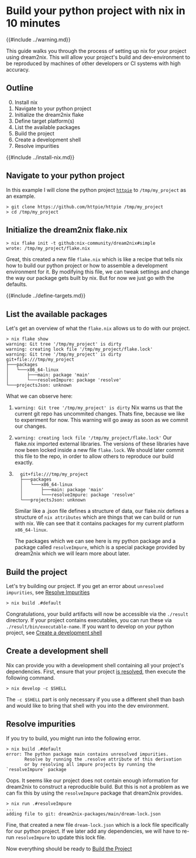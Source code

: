# Build your python project with nix in 10 minutes

{{#include ../warning.md}}

This guide walks you through the process of setting up nix for your project using dream2nix. This will allow your project's build and dev-environment to be reproduced by machines of other developers or CI systems with high accuracy.

## Outline

0. Install nix
1. Navigate to your python project
2. Initialize the dream2nix flake
3. Define target platform(s)
4. List the available packages
5. Build the project
6. Create a development shell
7. Resolve impurities

{{#include ../install-nix.md}}

## Navigate to your python project
In this example I will clone the python project [`httpie`](https://github.com/httpie/httpie) to `/tmp/my_project` as an example.
```command
> git clone https://github.com/httpie/httpie /tmp/my_project
> cd /tmp/my_project
```

## Initialize the dream2nix flake.nix
```command
> nix flake init -t github:nix-community/dream2nix#simple
wrote: /tmp/my_project/flake.nix
```
Great, this created a new file `flake.nix` which is like a recipe that tells nix how to build our python project or how to assemble a development environment for it.
By modifying this file, we can tweak settings and change the way our package gets built by nix. But for now we just go with the defaults.

{{#include ../define-targets.md}}

## List the available packages
Let's get an overview of what the `flake.nix` allows us to do with our project.
```command
> nix flake show
warning: Git tree '/tmp/my_project' is dirty
warning: creating lock file '/tmp/my_project/flake.lock'
warning: Git tree '/tmp/my_project' is dirty
git+file:///tmp/my_project
├───packages
│   └───x86_64-linux
│       ├───main: package 'main'
│       └───resolveImpure: package 'resolve'
└───projectsJson: unknown
```

What we can observe here:
1. ```warning: Git tree '/tmp/my_project' is dirty```
Nix warns us that the current git repo has uncommited changes. Thats fine, because we like to experiment for now. This warning will go away as soon as we commit our changes.
1. `warning: creating lock file '/tmp/my_project/flake.lock'`
Our flake.nix imported external libraries. The versions of these libraries have now been locked inside a new file `flake.lock`. We should later commit this file to the repo, in order to allow others to reproduce our build exactly.
1.
    ```
      git+file:///tmp/my_project
      ├───packages
      │   └───x86_64-linux
      │       ├───main: package 'main'
      │       └───resolveImpure: package 'resolve'
      └───projectsJson: unknown
    ```
    Similar like a .json file defines a structure of data, our flake.nix defines a structure of `nix attributes` which are things that we can build or run with nix.
    We can see that it contains packages for my current platform `x86_64-linux`.

    The packages which we can see here is my python package and a package called `resolveImpure`, which is a special package provided by dream2nix which we will learn more about later.

## Build the project
Let's try building our project.
If you get an error about `unresolved impurities`, see [Resolve Impurities](#resolve-impurities)
```command
> nix build .#default
```
Congratulations, your build artifacts will now be accessible via the `./result` directory. If your project contains executables, you can run these via `./result/bin/executable-name`.
If you want to develop on your python project, see [Create a development shell](#create-a-development-shell)

## Create a development shell
Nix can provide you with a development shell containing all your project's dependencies.
First, ensure that your project [is resolved](#resolve-impurities), then execute the following command.
```command
> nix develop -c $SHELL
```
The `-c $SHELL` part is only necessary if you use a different shell than bash and would like to bring that shell with you into the dev environment.

## Resolve impurities
If you try to build, you might run into the following error.
```command
> nix build .#default
error: The python package main contains unresolved impurities.
       Resolve by running the .resolve attribute of this derivation
       or by resolving all impure projects by running the `resolveImpure` package
```
Oops. It seems like our project does not contain enough information for dream2nix to construct a reproducible build. But this is not a problem as we can fix this by using the `resolveImpure` package that dream2nix provides.
```command
> nix run .#resolveImpure
...
adding file to git: dream2nix-packages/main/dream-lock.json
```
Fine, that created a new file `dream-lock.json` which is a lock file specifically for our python project. If we later add any dependencies, we will have to re-run `resolveImpure` to update this lock file.

Now everything should be ready to [Build the Project](#build-the-project)
